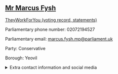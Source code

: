 ## <a href="https://members.parliament.uk/member/4446/contact">Mr Marcus Fysh</a>

<a href="https://www.theyworkforyou.com/mp/25384/marcus_fysh/yeovil">TheyWorkForYou (voting record, statements)</a> 

Parliamentary phone number: 02072194527 

Parliamentary email: marcus.fysh.mp@parliament.uk 

Party: Conservative 

Borough: Yeovil 

<details><summary>Extra contact information and social media</summary> 
<li>Website: http://www.marcusfysh.org.uk/</li>
<li>Twitter: https://twitter.com/marcusfysh</li>
<li>Constituency office phone number:</li>
<li>Constituency office email:</li>
<li>Facebook:</li>
<li>Instagram:</li>
<li>Youtube:</li>
<li>Linkedin:</li>
<li>Government department phone number:</li>
<li>Government department email:</li>
<li>Threads:</li>
<li>Party office phone number:</li>
<li>Party office email:</li>
<li>Tiktok:</li>
</details>